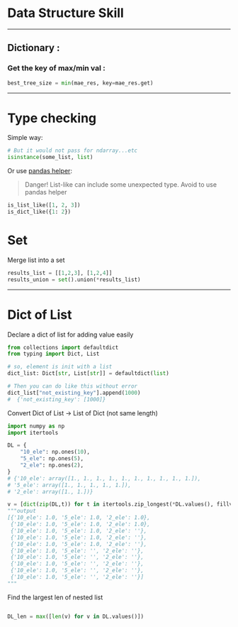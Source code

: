 # Data Structure Skill

---

## Dictionary :

### Get the key of max/min val :

```python
best_tree_size = min(mae_res, key=mae_res.get)
```

---

# Type checking

Simple way:

```python
# But it would not pass for ndarray...etc
isinstance(some_list, list)
```

Or use [pandas helper](https://pandas.pydata.org/docs/reference/api/pandas.api.types.is_list_like.html): 

> Danger! List-like can include some unexpected type. Avoid to use pandas helper
> 

```python
is_list_like([1, 2, 3])
is_dict_like({1: 2})
```

# Set

Merge list into a set

```python
results_list = [[1,2,3], [1,2,4]]
results_union = set().union(*results_list)
```

---

# Dict of List

Declare a dict of list for adding value easily

```python
from collections import defaultdict
from typing import Dict, List

# so, element is init with a list
dict_list: Dict[str, List[str]] = defaultdict(list)

# Then you can do like this without error
dict_list["not_existing_key"].append(1000)
#  {'not_existing_key': [1000]}
```

Convert Dict of List → List of Dict (not same length)

```python
import numpy as np
import itertools

DL = {
    "10_ele": np.ones(10),
    "5_ele": np.ones(5),
    "2_ele": np.ones(2),
}
# {'10_ele': array([1., 1., 1., 1., 1., 1., 1., 1., 1., 1.]),
# '5_ele': array([1., 1., 1., 1., 1.]),
# '2_ele': array([1., 1.])}

v = [dict(zip(DL,t)) for t in itertools.zip_longest(*DL.values(), fillvalue="")]
"""output
[{'10_ele': 1.0, '5_ele': 1.0, '2_ele': 1.0},
 {'10_ele': 1.0, '5_ele': 1.0, '2_ele': 1.0},
 {'10_ele': 1.0, '5_ele': 1.0, '2_ele': ''},
 {'10_ele': 1.0, '5_ele': 1.0, '2_ele': ''},
 {'10_ele': 1.0, '5_ele': 1.0, '2_ele': ''},
 {'10_ele': 1.0, '5_ele': '', '2_ele': ''},
 {'10_ele': 1.0, '5_ele': '', '2_ele': ''},
 {'10_ele': 1.0, '5_ele': '', '2_ele': ''},
 {'10_ele': 1.0, '5_ele': '', '2_ele': ''},
 {'10_ele': 1.0, '5_ele': '', '2_ele': ''}]
"""
```

Find the largest len of nested list

```python

DL_len = max([len(v) for v in DL.values()])
```